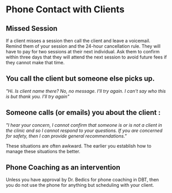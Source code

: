 # Phone Contact with Clients

## Missed Session
If a client misses a session then call the client and leave a voicemail. Remind them of your session and the 24-hour cancellation rule.  They will have to pay for two sessions at their next individual.  Ask them to confirm within three days that they will attend the next session to avoid future fees if they cannot make that time. 

##  You call the client but someone else picks up.
_"Hi. Is *client name* there? No, no message.  I'll try again.  I can't say who this is but thank you.  I'll try again"_

##  Someone calls (or emails) you about the client :
_"I hear your concern, I cannot confirm that someone is or is not a client in the clinic and so I cannot respond to your questions.  If you are concerned for safety, then I can provide general recommendations."_

These situations are often awkward. The earlier you establish how to manage these situations the better.  

## Phone Coaching as an intervention
Unless you have approval by Dr. Bedics for phone coaching in DBT, then you do not use the phone for anything but scheduling with your client.  
